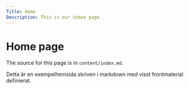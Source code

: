 ```yaml
---
Title: Home
Description: This is our index page.
---
```


Home page
==========================

The source for this page is in `content/index.md`.

Detta är en exempelhemsida skriven i markdown med visst frontmaterial definierat.
